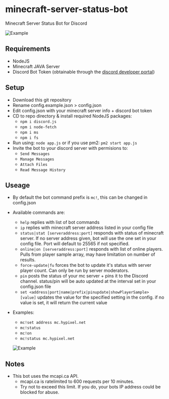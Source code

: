 # minecraft-server-status-bot
Minecraft Server Status Bot for Discord

 ![Example](https://github.com/emerysteele/minecraft-server-status-bot/blob/main/sample-member-list.png?raw=true)

## Requirements
- NodeJS
- Minecraft JAVA Server
- Discord Bot Token (obtainable through the [discord developer portal](https://discord.com/developers/applications/))

## Setup
- Download this git repository
- Rename config.example.json > config.json
- Edit config.json with your minecraft server info + discord bot token
- CD to repo directory & install required NodeJS packages:
  - `npm i discord.js`
  - `npm i node-fetch`
  - `npm i ms`
  - `npm i fs`
- Run using: `node app.js` or if you use pm2: `pm2 start app.js`
- Invite the bot to your discord server with permisions to:
  - `Send Messages`
  - `Manage Messages`
  - `Attach Files`
  - `Read Message History`

## Useage
- By default the bot command prefix is `mc!`, this can be changed in config.json
- Available commands are:
  - `help` replies with list of bot commands
  - `ip` replies with minecraft server address listed in your config file
  - `status|stat [serveraddress:port]` responds with status of minecraft server. If no server address given, bot will use the one set in your config file. Port will default to 25565 if not specified.
  - `online|on [serveraddress:port]` responds with list of online players. Pulls from player sample array, may have limitation on number of results.
  - `force-update|fu` forces the bot to update it's status with server player count. Can only be run by server moderators.
  - `pin` posts the status of your mc server + pins it to the Discord channel. status/pin will be auto updated at the interval set in your config.json file
  - `set <address|port|name|prefix|pinupdate|showPlayerSample> [value]` updates the value for the specified setting in the config. if no value is set, it will return the current value
- Examples:
  - `mc!set address mc.hypixel.net`
  - `mc!status`
  - `mc!on`
  - `mc!status mc.hypixel.net`

  ![Example](https://github.com/emerysteele/minecraft-server-status-bot/blob/main/sample.png?raw=true)

## Notes
- This bot uses the mcapi.ca API.
  - mcapi.ca is ratelimited to 600 requests per 10 minutes.
  - Try not to exceed this limit. If you do, your bots IP address could be blocked for abuse.
